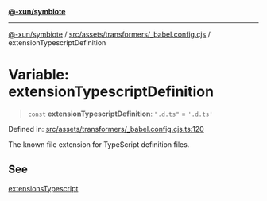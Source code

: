 [**@-xun/symbiote**](../../../../../README.md)

***

[@-xun/symbiote](../../../../../README.md) / [src/assets/transformers/\_babel.config.cjs](../README.md) / extensionTypescriptDefinition

# Variable: extensionTypescriptDefinition

> `const` **extensionTypescriptDefinition**: `".d.ts"` = `'.d.ts'`

Defined in: [src/assets/transformers/\_babel.config.cjs.ts:120](https://github.com/Xunnamius/symbiote/blob/f5dbcf226533401d9fc449ad30ae068d637c3138/src/assets/transformers/_babel.config.cjs.ts#L120)

The known file extension for TypeScript definition files.

## See

[extensionsTypescript](extensionsTypescript.md)
